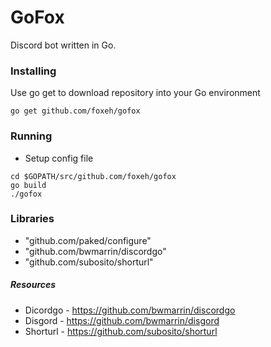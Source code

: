 # GoFox
Discord bot written in Go.

### Installing
Use go get to download repository into your Go environment
```
go get github.com/foxeh/gofox
```

### Running
* Setup config file
```
cd $GOPATH/src/github.com/foxeh/gofox
go build
./gofox
```

### Libraries
* "github.com/paked/configure"
* "github.com/bwmarrin/discordgo"
* "github.com/subosito/shorturl"

##### Resources
* Dicordgo - https://github.com/bwmarrin/discordgo
* Disgord - https://github.com/bwmarrin/disgord
* Shorturl - https://github.com/subosito/shorturl